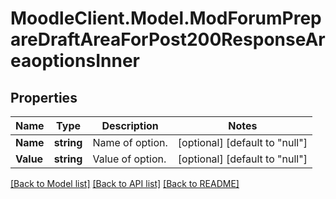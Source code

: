 # MoodleClient.Model.ModForumPrepareDraftAreaForPost200ResponseAreaoptionsInner

## Properties

Name | Type | Description | Notes
------------ | ------------- | ------------- | -------------
**Name** | **string** | Name of option. | [optional] [default to "null"]
**Value** | **string** | Value of option. | [optional] [default to "null"]

[[Back to Model list]](../README.md#documentation-for-models) [[Back to API list]](../README.md#documentation-for-api-endpoints) [[Back to README]](../README.md)

